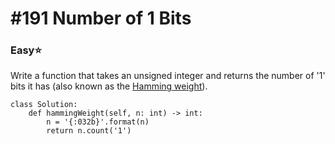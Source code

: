 # \#191 Number of 1 Bits

### Easy:star:

Write a function that takes an unsigned integer and returns the number of '1' bits it has \(also known as the [Hamming weight](http://en.wikipedia.org/wiki/Hamming_weight)\).

```text
class Solution:
    def hammingWeight(self, n: int) -> int:
        n = '{:032b}'.format(n)
        return n.count('1')
```

